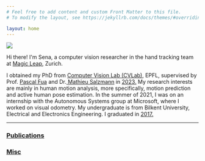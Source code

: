 ```yaml
---
# Feel free to add content and custom Front Matter to this file.
# To modify the layout, see https://jekyllrb.com/docs/themes/#overriding-theme-defaults

layout: home
---
```


<div class="split left">
    <div>
    <img id="pp" src="https://lh4.googleusercontent.com/Wb9vWlC-QU37fr3X-cTK6Y8BQoxRwpokjxCeu4heSb0mCMv-fwoLRQZrr-XoCA0C5Ag=w2400"/>
    </div>
</div>
<div class="split right">
    <p>Hi there! I'm Sena, a computer vision researcher in the hand tracking team at <a href="https://www.magicleap.com/en-us/">Magic Leap</a>, Zurich.
    <p>I obtained my PhD from <a href="http://cvlab.epfl.ch">Computer Vision Lab (CVLab)</a>, EPFL, supervised by Prof. <a href="https://people.epfl.ch/pascal.fua/bio?lang=en">Pascal Fua</a> and Dr.<a href="https://people.epfl.ch/mathieu.salzmann"> Mathieu Salzmann</a> in <a class="page-link" href="/epfl">2023.</a> My research interests are mainly in human motion analysis, more specifically, motion prediction and active human pose estimation. In the summer of 2021, I was on an internship with the Autonomous Systems group at Microsoft, where I worked on visual odometry. My undergraduate is from Bilkent University, Electrical and Electronics Engineering. I graduated in <a class="page-link" href="/bilkent">2017.</a></p>
    <hr class="hr_style">
    <p>
        <div id="bloglink"><h3><a class="page-link" href="/publications">Publications</a></h3> 
        </div>
    </p>
    <p>
        <div id="bloglink"><h3><a class="page-link" href="/misc">Misc</a></h3> 
        </div>
    </p>



